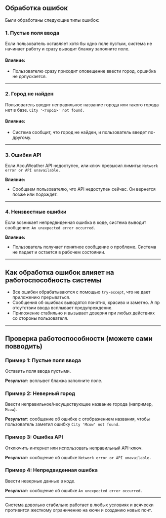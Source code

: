 ## Обработка ошибок

Были обработаны следующие типы ошибок:

### 1. Пустые поля ввода
Если пользователь оставляет хотя бы одно поле пустым, система не начинает работу и сразу выводит блажку заполните поле.

#### Влияние:
- Пользователю сразу приходит оповещение ввести город, оршибка не допускается.

---

### 2. Город не найден
Пользователь вводит неправильное название города или такого города нет в базе.
`City '<город>' not found.`

#### Влияние:
- Система сообщит, что город не найден, и пользователь введет по-другому.
---

### 3. Ошибки API
Если AccuWeather API недоступен, или ключ превысил лимиты:
`Network error or API unavailable.`

**Влияние:**
- Сообщаем пользователю, что API недоступен сейчас. Он вернется позже или подождет.

---

### 4. Неизвестные ошибки
Если возникает непредвиденная ошибка в коде, система выводит сообщение:
`An unexpected error occurred.`

**Влияние:**
- Пользователь получает понятное сообщение о проблеме. Система не падает и остается в рабочем состоянии.

---

## Как обработка ошибок влияет на работоспособность системы

- Все ошибки обрабатываются с помощью `try-except`, что не дает приложению прерываться.
- Сообщения об ошибках выводятся понятно, красиво и заметно. А пр отсутствии ввода всплывает предупреждение.
- Приложение стабильно и вызывает доверия при любых действиях со стороны пользователя.

---

## Проверка работоспособности (можете сами повводить)

### Пример 1: Пустые поля ввода
Оставить поля ввода пустыми.

**Результат:** всплывет блажка заполните поле.
### Пример 2: Неверный город
Ввести неправильное/несуществующее название города (например, `Mcow`).

**Результат:** сообщение об ошибке c отображением названия, чтобы пользователь заметил ошибку `City 'Mcow' not found.`
### Пример 3: Ошибка API
Отключить интернет или использовать неправильный API-ключ.

**Результат:** сообщение об ошибке `Network error or API unavailable.`

### Пример 4: Непредвиденная ошибка
Ввести неверные данные в коде.

**Результат:** сообщение об ошибке `An unexpected error occurred.`

---


Система довольно стабильно работает в любых условиях и всячески противится жесткому ограничению на кючи и созданию новых почт.
